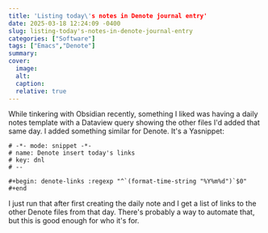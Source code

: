 ```yaml
---
title: 'Listing today\'s notes in Denote journal entry'
date: 2025-03-18 12:24:09 -0400
slug: listing-today's-notes-in-denote-journal-entry
categories: ["Software"]
tags: ["Emacs","Denote"]
summary: 
cover: 
  image: 
  alt: 
  caption: 
  relative: true
---
```


While tinkering with Obsidian recently, something I liked was having a daily notes template with a Dataview query showing the other files I'd added that same day. I added something similar for Denote. It's a Yasnippet:

```emacs-lisp
# -*- mode: snippet -*-
# name: Denote insert today's links
# key: dnl
# --

#+begin: denote-links :regexp "^`(format-time-string "%Y%m%d")`$0"
#+end
```

I just run that after first creating the daily note and I get a list of links to the other Denote files from that day. There's probably a way to automate that, but this is good enough for who it's for.
